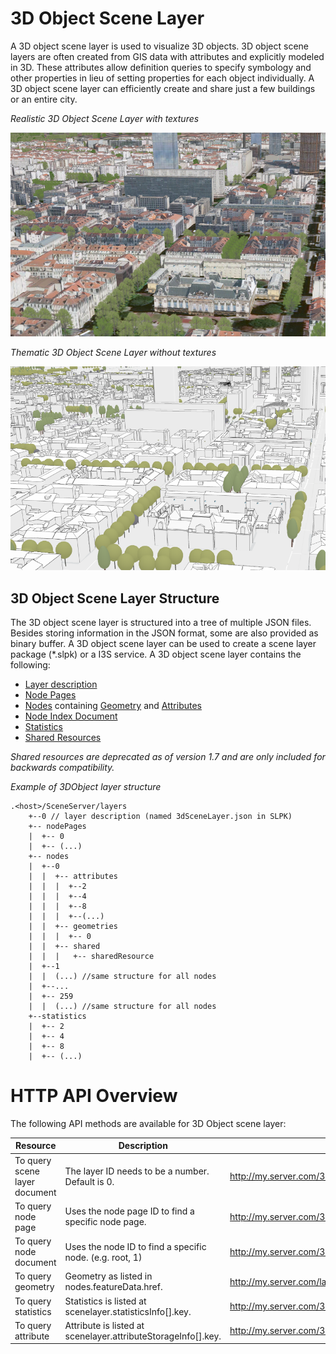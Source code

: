 # 3D Object Scene Layer

A 3D object scene layer is used to visualize 3D objects.  3D object scene layers are often created from GIS data with attributes and explicitly modeled in 3D.  These attributes allow definition queries to specify symbology and other properties in lieu of setting properties for each object individually.  A 3D object scene layer can efficiently create and share just a few buildings or an entire city.

*Realistic 3D Object Scene Layer with textures*

![Realistic 3D Object Scene Layer with textures](../img/LyonTextured.png)

*Thematic 3D Object Scene Layer without textures*

![Thematic 3D Object Scene Layer without textures](../img/LyonThematic.png)

## 3D Object Scene Layer Structure
The 3D object scene layer is structured into a tree of multiple JSON files. Besides storing information in the JSON format, some are also provided as binary buffer. A 3D object scene layer can be used to create a scene layer package (*.slpk) or a I3S service. A 3D object scene layer contains the following:

- [Layer description](3DSceneLayer.cmn.md)
- [Node Pages](nodePages.cmn.md)
- [Nodes](nodes.cmn.md) containing [Geometry](geometry.cmn.md) and [Attributes](attributeStorageInfo.cmn.md)
- [Node Index Document](3DNodeIndexDocument.cmn.md)
- [Statistics](statsInfo.cmn.md)
- [Shared Resources](sharedResource.cmn.md)
  

*Shared resources are deprecated as of version 1.7 and are only included for backwards compatibility.*

*Example of 3DObject layer structure*

```
.<host>/SceneServer/layers
	+--0 // layer description (named 3dSceneLayer.json in SLPK)
	+-- nodePages
	|  +-- 0
	|  +-- (...)
	+-- nodes
	|  +--0
	|  |  +-- attributes
	|  |  |  +--2
	|  |  |  +--4
	|  |  |  +--8
	|  |  |  +--(...)
	|  |  +-- geometries
	|  |  |  +-- 0
	|  |  +-- shared
	|  |  |   +-- sharedResource
	|  +--1
	|  |  (...) //same structure for all nodes
	|  +--...
	|  +-- 259
	|  |  (...) //same structure for all nodes
	+--statistics
	|  +-- 2
	|  +-- 4
	|  +-- 8
	|  +-- (...)
```
# HTTP API Overview

The following API methods are available for 3D Object scene layer:

|Resource|Description|URL example
|------|-------|-----------------|
|To query scene layer document | The layer ID needs to be a number. Default is 0. |http://my.server.com/3DObjectSceneLayer/SceneServer/0|
|To query node page | Uses the node page ID to find a specific node page. |http://my.server.com/3DObjectSceneLayer/SceneServer/layers/0/nodepages/0|
|To query  node  document|Uses the node ID to find a specific node. (e.g. root, 1) |http://my.server.com/3DObjectSceneLayer/SceneServer/layers/0/nodes/root|
|To query  geometry |Geometry as listed in nodes.featureData.href. |http://my.server.com/layers/3DObjectSceneLayer/0/nodes/root/geometries/0 |
|To query statistics |Statistics is listed at  scenelayer.statisticsInfo[].key. |http://my.server.com/3DObjectSceneLayer/SceneServer/layers/0/statistics/f_1/0 |
|To query  attribute |Attribute is listed at  scenelayer.attributeStorageInfo[].key. |http://my.server.com/3DObjectSceneLayer/SceneServer/layers/0/nodes/root/attributes/f_1/0 |
